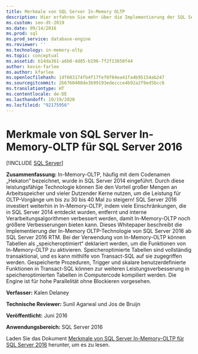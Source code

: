 ```yaml
---
title: Merkmale von SQL Server In-Memory OLTP
description: Hier erfahren Sie mehr über die Implementierung der SQL Server In-Memory OLTP-Technologie, die Tabellen als speicheroptimiert deklariert, um In-Memory OLTP-Funktionen zu ermöglichen.
ms.custom: seo-dt-2019
ms.date: 09/14/2016
ms.prod: sql
ms.prod_service: database-engine
ms.reviewer: ''
ms.technology: in-memory-oltp
ms.topic: conceptual
ms.assetid: b14da361-a6b8-4d85-b196-7f2f13650f44
author: kevin-farlee
ms.author: kfarlee
ms.openlocfilehash: 1df603174fb4f17fef0f04ea41fa4b95154ab247
ms.sourcegitcommit: 2b6760408de3b99193edeccce4b92a2f9ed5bcc6
ms.translationtype: HT
ms.contentlocale: de-DE
ms.lasthandoff: 10/19/2020
ms.locfileid: "92175956"
---
```

# <a name="sql-server-in-memory-oltp-internals-for-sql-server-2016"></a>Merkmale von SQL Server In-Memory-OLTP für SQL Server 2016
 [!INCLUDE [SQL Server](../../includes/applies-to-version/sqlserver.md)]

**Zusammenfassung:** In-Memory-OLTP, häufig mit dem Codenamen „Hekaton“ bezeichnet, wurde in SQL Server 2014 eingeführt.
Durch diese leistungsfähige Technologie können Sie den Vorteil großer Mengen an Arbeitsspeicher und vieler Dutzender Kerne nutzen, um die Leistung für OLTP-Vorgänge um bis zu 30 bis 40 Mal zu steigern! SQL Server 2016 investiert weiterhin in In-Memory-OLTP, indem viele Einschränkungen, die in SQL Server 2014 entdeckt wurden, entfernt und interne Verarbeitungsalgorithmen verbessert werden, damit In-Memory-OLTP noch größere Verbesserungen bieten kann. Dieses Whitepaper beschreibt die Implementierung der In-Memory OLTP-Technologie von SQL Server 2016 ab SQL Server 2016 RTM. Bei der Verwendung von In-Memory-OLTP können Tabellen als „speicheroptimiert“ deklariert werden, um die Funktionen von In-Memory-OLTP zu aktivieren. Speicheroptimierte Tabellen sind vollständig transaktional, und es kann mithilfe von Transact-SQL auf sie zugegriffen werden. Gespeicherte Prozeduren, Trigger und skalare benutzerdefinierte Funktionen in Transact-SQL können zur weiteren Leistungsverbesserung in speicheroptimierten Tabellen in Computercode kompiliert werden. Die Engine ist für hohe Parallelität ohne Blockieren vorgesehen.    
  
**Verfasser:** Kalen Delaney  
  
**Technische Reviewer:** Sunil Agarwal und Jos de Bruijn  
  
**Veröffentlicht:** Juni 2016  
  
**Anwendungsbereich:** SQL Server 2016  
  
Laden Sie das Dokument [Merkmale von SQL Server In-Memory-OLTP für SQL Server 2016](https://download.microsoft.com/download/8/3/6/8360731A-A27C-4684-BC88-FC7B5849A133/SQL_Server_2016_In_Memory_OLTP_White_Paper.pdf) herunter, um es zu lesen.   
